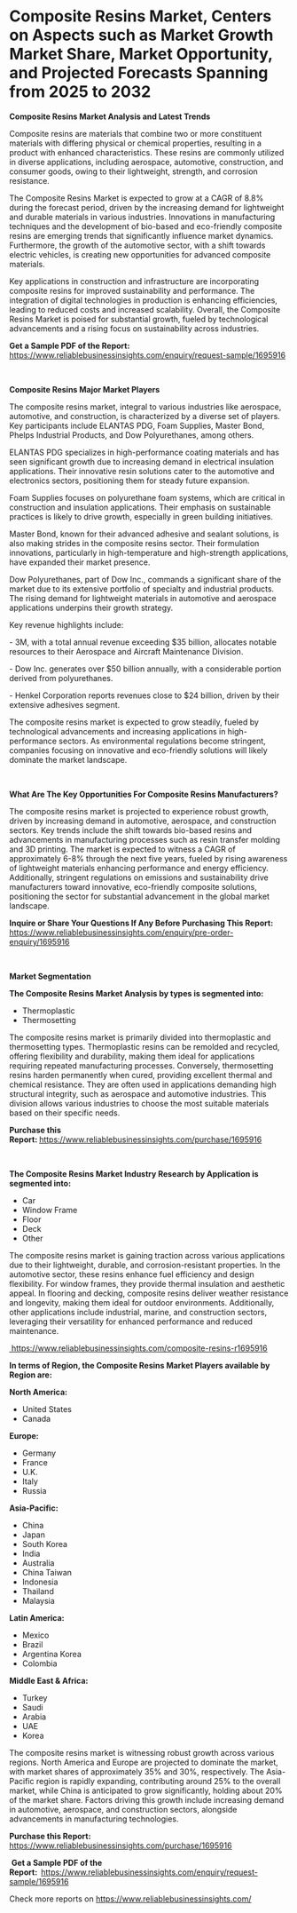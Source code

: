 <p><h1>Composite Resins Market, Centers on Aspects such as Market Growth Market Share, Market Opportunity, and Projected Forecasts Spanning from 2025 to 2032</h1></p><p><strong>Composite Resins Market Analysis and Latest Trends</strong></p>
<p><p>Composite resins are materials that combine two or more constituent materials with differing physical or chemical properties, resulting in a product with enhanced characteristics. These resins are commonly utilized in diverse applications, including aerospace, automotive, construction, and consumer goods, owing to their lightweight, strength, and corrosion resistance.</p><p>The Composite Resins Market is expected to grow at a CAGR of 8.8% during the forecast period, driven by the increasing demand for lightweight and durable materials in various industries. Innovations in manufacturing techniques and the development of bio-based and eco-friendly composite resins are emerging trends that significantly influence market dynamics. Furthermore, the growth of the automotive sector, with a shift towards electric vehicles, is creating new opportunities for advanced composite materials.</p><p>Key applications in construction and infrastructure are incorporating composite resins for improved sustainability and performance. The integration of digital technologies in production is enhancing efficiencies, leading to reduced costs and increased scalability. Overall, the Composite Resins Market is poised for substantial growth, fueled by technological advancements and a rising focus on sustainability across industries.</p></p>
<p><strong>Get a Sample PDF of the Report:&nbsp;</strong> <a href="https://www.reliablebusinessinsights.com/enquiry/request-sample/1695916?utm_campaign=3177&utm_medium=2&utm_source=Github&utm_content=ia&utm_term=27032025&utm_id=composite-resins">https://www.reliablebusinessinsights.com/enquiry/request-sample/1695916</a></p>
<p>&nbsp;</p>
<p><strong>Composite Resins Major Market Players</strong></p>
<p><p>The composite resins market, integral to various industries like aerospace, automotive, and construction, is characterized by a diverse set of players. Key participants include ELANTAS PDG, Foam Supplies, Master Bond, Phelps Industrial Products, and Dow Polyurethanes, among others.</p><p>ELANTAS PDG specializes in high-performance coating materials and has seen significant growth due to increasing demand in electrical insulation applications. Their innovative resin solutions cater to the automotive and electronics sectors, positioning them for steady future expansion.</p><p>Foam Supplies focuses on polyurethane foam systems, which are critical in construction and insulation applications. Their emphasis on sustainable practices is likely to drive growth, especially in green building initiatives. </p><p>Master Bond, known for their advanced adhesive and sealant solutions, is also making strides in the composite resins sector. Their formulation innovations, particularly in high-temperature and high-strength applications, have expanded their market presence.</p><p>Dow Polyurethanes, part of Dow Inc., commands a significant share of the market due to its extensive portfolio of specialty and industrial products. The rising demand for lightweight materials in automotive and aerospace applications underpins their growth strategy.</p><p>Key revenue highlights include:</p><p>- 3M, with a total annual revenue exceeding $35 billion, allocates notable resources to their Aerospace and Aircraft Maintenance Division.</p><p>- Dow Inc. generates over $50 billion annually, with a considerable portion derived from polyurethanes.</p><p>- Henkel Corporation reports revenues close to $24 billion, driven by their extensive adhesives segment.</p><p>The composite resins market is expected to grow steadily, fueled by technological advancements and increasing applications in high-performance sectors. As environmental regulations become stringent, companies focusing on innovative and eco-friendly solutions will likely dominate the market landscape.</p></p>
<p>&nbsp;</p>
<p><strong>What Are The Key Opportunities For Composite Resins Manufacturers?</strong></p>
<p><p>The composite resins market is projected to experience robust growth, driven by increasing demand in automotive, aerospace, and construction sectors. Key trends include the shift towards bio-based resins and advancements in manufacturing processes such as resin transfer molding and 3D printing. The market is expected to witness a CAGR of approximately 6-8% through the next five years, fueled by rising awareness of lightweight materials enhancing performance and energy efficiency. Additionally, stringent regulations on emissions and sustainability drive manufacturers toward innovative, eco-friendly composite solutions, positioning the sector for substantial advancement in the global market landscape.</p></p>
<p><strong>Inquire or Share Your Questions If Any Before Purchasing This Report:</strong> <a href="https://www.reliablebusinessinsights.com/enquiry/pre-order-enquiry/1695916?utm_campaign=3177&utm_medium=2&utm_source=Github&utm_content=ia&utm_term=27032025&utm_id=composite-resins">https://www.reliablebusinessinsights.com/enquiry/pre-order-enquiry/1695916</a></p>
<p>&nbsp;</p>
<p><strong>Market Segmentation</strong></p>
<p><strong>The Composite Resins Market Analysis by types is segmented into:</strong></p>
<p><ul><li>Thermoplastic</li><li>Thermosetting</li></ul></p>
<p><p>The composite resins market is primarily divided into thermoplastic and thermosetting types. Thermoplastic resins can be remolded and recycled, offering flexibility and durability, making them ideal for applications requiring repeated manufacturing processes. Conversely, thermosetting resins harden permanently when cured, providing excellent thermal and chemical resistance. They are often used in applications demanding high structural integrity, such as aerospace and automotive industries. This division allows various industries to choose the most suitable materials based on their specific needs.</p></p>
<p><strong>Purchase this Report:&nbsp;</strong><a href="https://www.reliablebusinessinsights.com/purchase/1695916?utm_campaign=3177&utm_medium=2&utm_source=Github&utm_content=ia&utm_term=27032025&utm_id=composite-resins">https://www.reliablebusinessinsights.com/purchase/1695916</a></p>
<p>&nbsp;</p>
<p><strong>The Composite Resins Market Industry Research by Application is segmented into:</strong></p>
<p><ul><li>Car</li><li>Window Frame</li><li>Floor</li><li>Deck</li><li>Other</li></ul></p>
<p><p>The composite resins market is gaining traction across various applications due to their lightweight, durable, and corrosion-resistant properties. In the automotive sector, these resins enhance fuel efficiency and design flexibility. For window frames, they provide thermal insulation and aesthetic appeal. In flooring and decking, composite resins deliver weather resistance and longevity, making them ideal for outdoor environments. Additionally, other applications include industrial, marine, and construction sectors, leveraging their versatility for enhanced performance and reduced maintenance.</p></p>
<p><a href="https://www.reliablebusinessinsights.com/composite-resins-r1695916?utm_campaign=3177&utm_medium=2&utm_source=Github&utm_content=ia&utm_term=27032025&utm_id=composite-resins">&nbsp;https://www.reliablebusinessinsights.com/composite-resins-r1695916</a></p>
<p><strong>In terms of Region, the Composite Resins Market Players available by Region are:</strong></p>
<p>
    <p> <strong> North America: </strong>
        <ul>
            <li>United States</li>
            <li>Canada</li>
        </ul>
        </p> 
    <p> <strong> Europe: </strong>
        <ul>
            <li>Germany</li>
            <li>France</li>
            <li>U.K.</li>
            <li>Italy</li>
            <li>Russia</li>
        </ul>
        </p> 
    <p> <strong> Asia-Pacific: </strong>
        <ul>
            <li>China</li>
            <li>Japan</li>
            <li>South Korea</li>
            <li>India</li>
            <li>Australia</li>
            <li>China Taiwan</li>
            <li>Indonesia</li>
            <li>Thailand</li>
            <li>Malaysia</li>
        </ul>
        </p> 
    <p> <strong> Latin America: </strong>
        <ul>
            <li>Mexico</li>
            <li>Brazil</li>
            <li>Argentina Korea</li>
            <li>Colombia</li>
        </ul>
        </p> 
    <p> <strong> Middle East & Africa: </strong>
        <ul>
            <li>Turkey</li>
            <li>Saudi</li>
            <li>Arabia</li>
            <li>UAE</li>
            <li>Korea</li>
        </ul>
    </p>
    </p>
<p><p>The composite resins market is witnessing robust growth across various regions. North America and Europe are projected to dominate the market, with market shares of approximately 35% and 30%, respectively. The Asia-Pacific region is rapidly expanding, contributing around 25% to the overall market, while China is anticipated to grow significantly, holding about 20% of the market share. Factors driving this growth include increasing demand in automotive, aerospace, and construction sectors, alongside advancements in manufacturing technologies.</p></p>
<p><strong>Purchase this Report: </strong><a href="https://www.reliablebusinessinsights.com/purchase/1695916?utm_campaign=3177&utm_medium=2&utm_source=Github&utm_content=ia&utm_term=27032025&utm_id=composite-resins">https://www.reliablebusinessinsights.com/purchase/1695916</a></p>
<p>&nbsp;<strong>Get a Sample PDF of the Report:&nbsp;&nbsp;</strong><a href="https://www.reliablebusinessinsights.com/enquiry/request-sample/1695916?utm_campaign=3177&utm_medium=2&utm_source=Github&utm_content=ia&utm_term=27032025&utm_id=composite-resins">https://www.reliablebusinessinsights.com/enquiry/request-sample/1695916</a></p>
<p><strong></strong></p>
<p>Check more reports on <a href="https://www.reliablebusinessinsights.com/?utm_campaign=3177&utm_medium=2&utm_source=Github&utm_content=ia&utm_term=27032025&utm_id=composite-resins">https://www.reliablebusinessinsights.com/</a></p>